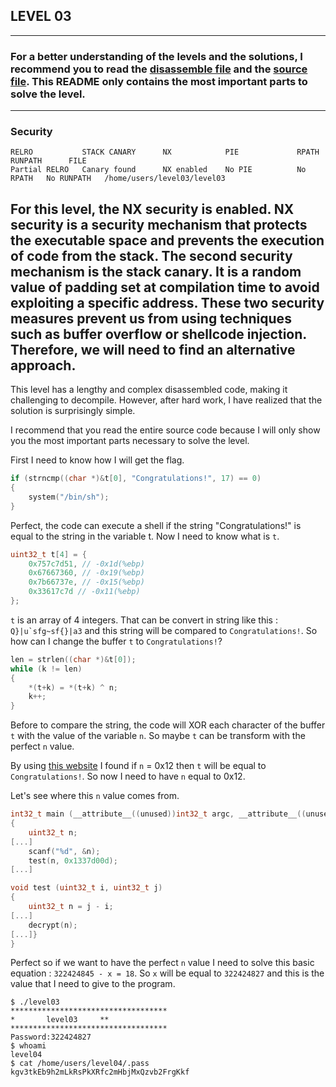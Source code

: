## LEVEL 03
---
### For a better understanding of the levels and the solutions, I recommend you to read the [disassemble file](./asm/level03.asm) and the [source file](./src/level03.c). This README only contains the most important parts to solve the level.
---
### Security

```
RELRO           STACK CANARY      NX            PIE             RPATH      RUNPATH      FILE
Partial RELRO   Canary found      NX enabled    No PIE          No RPATH   No RUNPATH   /home/users/level03/level03
```
For this level, the NX security is enabled. NX security is a security mechanism that protects the executable space and prevents the execution of code from the stack. The second security mechanism is the stack canary. It is a random value of padding set at compilation time to avoid exploiting a specific address. These two security measures prevent us from using techniques such as buffer overflow or shellcode injection. Therefore, we will need to find an alternative approach.
---

This level has a lengthy and complex disassembled code, making it challenging to decompile. However, after hard work, I have realized that the solution is surprisingly simple.

I recommend that you read the entire source code because I will only show you the most important parts necessary to solve the level.

First I need to know how I will get the flag.

```c
if (strncmp((char *)&t[0], "Congratulations!", 17) == 0)
{
    system("/bin/sh");
}
```

Perfect, the code can execute a shell if the string "Congratulations!" is equal to the string in the variable t. Now I need to know what is `t`.

```c
uint32_t t[4] = {
    0x757c7d51, // -0x1d(%ebp)
    0x67667360, // -0x19(%ebp)
    0x7b66737e, // -0x15(%ebp)
    0x33617c7d // -0x11(%ebp)
};
```

`t` is an array of 4 integers. That can be convert in string like this : ```Q}|u`sfg~sf{}|a3``` and this string will be compared to `Congratulations!`. So how can I change the buffer `t` to `Congratulations!`?

```c
len = strlen((char *)&t[0]);
while (k != len)
{
    *(t+k) = *(t+k) ^ n;
    k++;
}
```

Before to compare the string, the code will XOR each character of the buffer `t` with the value of the variable `n`. So maybe `t` can be transform with the perfect `n` value.

By using [this website]("https://www.dcode.fr/xor-cipher") I found if `n` = 0x12 then `t` will be equal to `Congratulations!`. So now I need to have `n` equal to 0x12.

Let's see where this `n` value comes from.

```c
int32_t main (__attribute__((unused))int32_t argc, __attribute__((unused))char **argv)
{
    uint32_t n;
[...]
    scanf("%d", &n);
    test(n, 0x1337d00d);
[...]

void test (uint32_t i, uint32_t j)
{
    uint32_t n = j - i;
[...]
    decrypt(n);
[...]}
}
```
Perfect so if we want to have the perfect `n` value I need to solve this basic equation : `322424845 - x = 18`. So `x` will be equal to `322424827` and this is the value that I need to give to the program.

```shell
$ ./level03
***********************************
*		level03		**
***********************************
Password:322424827
$ whoami
level04
$ cat /home/users/level04/.pass
kgv3tkEb9h2mLkRsPkXRfc2mHbjMxQzvb2FrgKkf
```